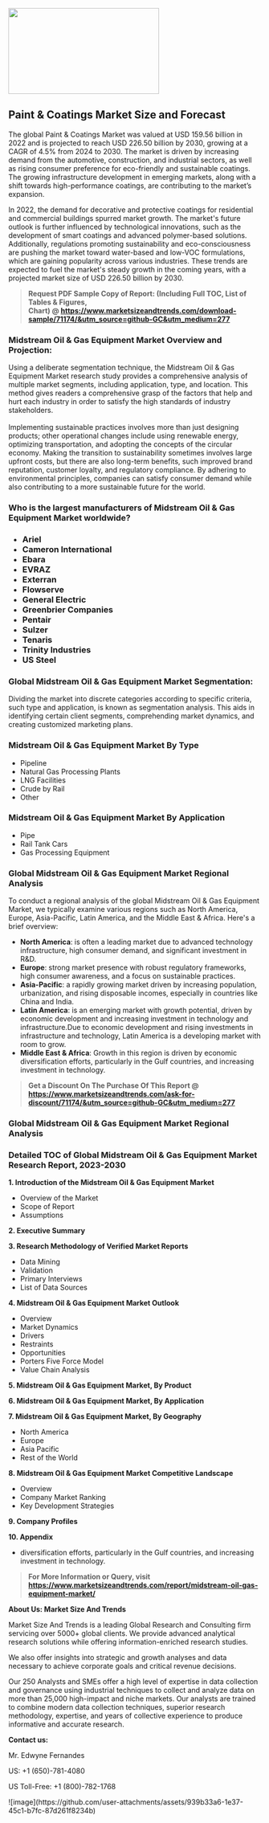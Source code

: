 <p><img class="alignnone size-medium wp-image-20088" src="https://ffe5etoiles.com/wp-content/uploads/2024/12/MST1-300x171.png" alt="" width="300" height="171" /></p><h2>Paint & Coatings Market Size and Forecast</h2><p>The global Paint & Coatings Market was valued at USD 159.56 billion in 2022 and is projected to reach USD 226.50 billion by 2030, growing at a CAGR of 4.5% from 2024 to 2030. The market is driven by increasing demand from the automotive, construction, and industrial sectors, as well as rising consumer preference for eco-friendly and sustainable coatings. The growing infrastructure development in emerging markets, along with a shift towards high-performance coatings, are contributing to the market’s expansion.</p><p>In 2022, the demand for decorative and protective coatings for residential and commercial buildings spurred market growth. The market's future outlook is further influenced by technological innovations, such as the development of smart coatings and advanced polymer-based solutions. Additionally, regulations promoting sustainability and eco-consciousness are pushing the market toward water-based and low-VOC formulations, which are gaining popularity across various industries. These trends are expected to fuel the market's steady growth in the coming years, with a projected market size of USD 226.50 billion by 2030.</p></p><blockquote id="" class=""><strong>Request PDF Sample Copy of Report: (Including Full TOC, List of Tables &amp; Figures, Chart)&nbsp;@&nbsp;<strong><a href="https://www.marketsizeandtrends.com/download-sample/71174/&utm_source=github-GC&utm_medium=277" target="_blank">https://www.marketsizeandtrends.com/download-sample/71174/&utm_source=github-GC&utm_medium=277</a></strong></strong></blockquote><h3 id="" class="">Midstream Oil & Gas Equipment Market&nbsp;Overview and Projection:</h3><p id="" class="">Using a deliberate segmentation technique, the Midstream Oil & Gas Equipment Market research study provides a comprehensive analysis of multiple market segments, including application, type, and location. This method gives readers a comprehensive grasp of the factors that help and hurt each industry in order to satisfy the high standards of industry stakeholders. <br /> <br />Implementing sustainable practices involves more than just designing products; other operational changes include using renewable energy, optimizing transportation, and adopting the concepts of the circular economy. Making the transition to sustainability sometimes involves large upfront costs, but there are also long-term benefits, such improved brand reputation, customer loyalty, and regulatory compliance. By adhering to environmental principles, companies can satisfy consumer demand while also contributing to a more sustainable future for the world.</p><h3 id="" class="">Who is the largest manufacturers of&nbsp;Midstream Oil & Gas Equipment Market worldwide?</h3><h3 class=""><p><ul><li>Ariel </li><li> Cameron International </li><li> Ebara </li><li> EVRAZ </li><li> Exterran </li><li> Flowserve </li><li> General Electric </li><li> Greenbrier Companies </li><li> Pentair </li><li> Sulzer </li><li> Tenaris </li><li> Trinity Industries </li><li> US Steel</li></ul></p></h3><h3 id="" class="">Global&nbsp;Midstream Oil & Gas Equipment Market Segmentation:</h3><p id="" class="">Dividing the market into discrete categories according to specific criteria, such type and application, is known as segmentation analysis. This aids in identifying certain client segments, comprehending market dynamics, and creating customized marketing plans.</p><h3 id="" class="">Midstream Oil & Gas Equipment Market&nbsp;By Type</h3><p><p><ul><li>Pipeline </li><li> Natural Gas Processing Plants </li><li> LNG Facilities </li><li> Crude by Rail </li><li> Other</p></li></ul></p></p><h3 id="" class="">Midstream Oil & Gas Equipment Market&nbsp;By Application</h3><p class=""><p><ul><li>Pipe </li><li> Rail Tank Cars </li><li> Gas Processing Equipment</li></ul></p></p><h3 id="" class="">Global Midstream Oil & Gas Equipment Market Regional Analysis</h3><p id="" class="">To conduct a regional analysis of the global Midstream Oil & Gas Equipment Market, we typically examine various regions such as North America, Europe, Asia-Pacific, Latin America, and the Middle East &amp; Africa. Here's a brief overview:</p><ul><li><strong>North America</strong>: is often a leading market due to advanced technology infrastructure, high consumer demand, and significant investment in R&amp;D.</li><li><strong>Europe</strong>: strong market presence with robust regulatory frameworks, high consumer awareness, and a focus on sustainable practices.</li><li><strong>Asia-Pacific</strong>: a rapidly growing market driven by increasing population, urbanization, and rising disposable incomes, especially in countries like China and India.</li><li><strong>Latin America</strong>: is an emerging market with growth potential, driven by economic development and increasing investment in technology and infrastructure.Due to economic development and rising investments in infrastructure and technology, Latin America is a developing market with room to grow.</li><li><strong>Middle East &amp; Africa</strong>: Growth in this region is driven by economic diversification efforts, particularly in the Gulf countries, and increasing investment in technology.</li></ul><blockquote id="" class=""><strong>Get a Discount On The Purchase Of This Report @ <strong><a href="https://www.marketsizeandtrends.com/ask-for-discount/71174/&utm_source=github-GC&utm_medium=277" target="_blank">https://www.marketsizeandtrends.com/ask-for-discount/71174/&utm_source=github-GC&utm_medium=277</a></strong></strong></blockquote><h3 id="" class="">Global Midstream Oil & Gas Equipment Market Regional Analysis</h3><h3 id="" class="">Detailed TOC of Global Midstream Oil & Gas Equipment Market Research Report, 2023-2030</h3><p id="" class=""><strong>1. Introduction of the Midstream Oil & Gas Equipment Market</strong></p><ul><li>Overview of the Market</li><li>Scope of Report</li><li>Assumptions</li></ul><p id="" class=""><strong>2. Executive Summary</strong></p><p id="" class=""><strong>3. Research Methodology of Verified Market Reports</strong></p><ul><li>Data Mining</li><li>Validation</li><li>Primary Interviews</li><li>List of Data Sources</li></ul><p id="" class=""><strong>4. Midstream Oil & Gas Equipment Market Outlook</strong></p><ul><li>Overview</li><li>Market Dynamics</li><li>Drivers</li><li>Restraints</li><li>Opportunities</li><li>Porters Five Force Model</li><li>Value Chain Analysis</li></ul><p id="" class=""><strong>5. Midstream Oil & Gas Equipment Market, By Product</strong></p><p id="" class=""><strong>6. Midstream Oil & Gas Equipment Market, By Application</strong></p><p id="" class=""><strong>7. Midstream Oil & Gas Equipment Market, By Geography</strong></p><ul><li>North America</li><li>Europe</li><li>Asia Pacific</li><li>Rest of the World</li></ul><p id="" class=""><strong>8. Midstream Oil & Gas Equipment Market Competitive Landscape</strong></p><ul><li>Overview</li><li>Company Market Ranking</li><li>Key Development Strategies</li></ul><p id="" class=""><strong>9. Company Profiles</strong></p><p id="" class=""><strong>10. Appendix</strong></p><ul><li>diversification efforts, particularly in the Gulf countries, and increasing investment in technology.</li></ul><blockquote id="" class=""><strong>For More Information or Query, visit <strong><strong><a href="https://www.marketsizeandtrends.com/report/midstream-oil-gas-equipment-market/" target="_blank">https://www.marketsizeandtrends.com/report/midstream-oil-gas-equipment-market/</a></strong></strong></strong></blockquote><p id="" class=""><strong>About Us: Market Size And Trends</strong></p><p id="" class="">Market Size And Trends is a leading Global Research and Consulting firm servicing over 5000+ global clients. We provide advanced analytical research solutions while offering information-enriched research studies.</p><p id="" class="">We also offer insights into strategic and growth analyses and data necessary to achieve corporate goals and critical revenue decisions.</p><p id="" class="">Our 250 Analysts and SMEs offer a high level of expertise in data collection and governance using industrial techniques to collect and analyze data on more than 25,000 high-impact and niche markets. Our analysts are trained to combine modern data collection techniques, superior research methodology, expertise, and years of collective experience to produce informative and accurate research.</p><p id="" class=""><strong>Contact us:</strong></p><p id="" class="">Mr. Edwyne Fernandes</p><p id="" class="">US: +1 (650)-781-4080</p><p id="" class="">US Toll-Free: +1 (800)-782-1768</p>
![image](https://github.com/user-attachments/assets/939b33a6-1e37-45c1-b7fc-87d261f8234b)
